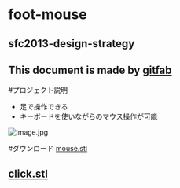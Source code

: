 # foot-mouse
## sfc2013-design-strategy
This document is made by [gitfab](http://gitfab.org)
---
#プロジェクト説明
* 足で操作できる
* キーボードを使いながらのマウス操作が可能

![image.jpg](https://raw.github.com/malt03/foot-mouse/master/gitfab/resources/image.jpg)

#ダウンロード
[mouse.stl](https://raw.github.com/malt03/foot-mouse/master/gitfab/resources/mouse.stl)

[click.stl](https://raw.github.com/malt03/foot-mouse/master/gitfab/resources/click.stl)
---
